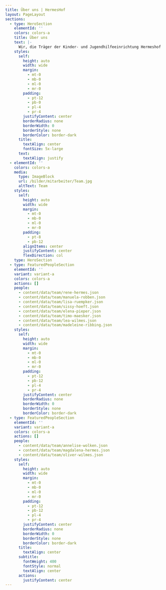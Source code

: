 ```yaml
---
title: Über uns | HermesHof
layout: PageLayout
sections:
  - type: HeroSection
    elementId: ''
    colors: colors-a
    title: Über uns
    text: |-
      Wir, die Träger der Kinder- und Jugendhilfeeinrichtung Hermeshof GmbH & Co. KG sind Manuela Robben (57 Jahre, systemische Beraterin und Therapeutin, praktische Betriebswirtin, Heilerziehungspflegerin) und René Hermes (30 Jahre, Sozialpädagoge B.A., Erzieher). Wir kennen uns aus einem gemeinsamen Arbeitskontext und haben in diesem festgestellt, dass wir ein gut funktionierendes Team darstellen. Die pädagogischen Grundsätze, Werte und Normen sowie das humanistische Menschenbild stimmen überein und sind, neben dem Bedürfnis nach einer neuen beruflichen Veränderung/Herausforderung der Anlass dafür, gemeinsam einen neuen beruflichen Weg einzuschlagen. Wir setzen in unserer Kinder- und Jugendhilfeeinrichtung Hermeshof GmbH & Co. KG unser umfangreiches Erfahrungs- und Fachwissen, gepaart mit unserer Eigenmotivation ein und bieten Kindern/Jugendlichen und jungen Volljährigen die Chance, in einem geschützten Rahmen heranzuwachsen.
    styles:
      self:
        height: auto
        width: wide
        margin:
          - mt-0
          - mb-0
          - ml-0
          - mr-0
        padding:
          - pt-12
          - pb-0
          - pl-4
          - pr-4
        justifyContent: center
        borderRadius: none
        borderWidth: 0
        borderStyle: none
        borderColor: border-dark
      title:
        textAlign: center
        fontSize: 5x-large
      text:
        textAlign: justify
  - elementId: ''
    colors: colors-a
    media:
      type: ImageBlock
      url: /bilder/mitarbeiter/Team.jpg
      altText: Team
    styles:
      self:
        height: auto
        width: wide
        margin:
          - mt-0
          - mb-0
          - ml-0
          - mr-0
        padding:
          - pt-8
          - pb-12
        alignItems: center
        justifyContent: center
        flexDirection: col
    type: HeroSection
  - type: FeaturedPeopleSection
    elementId: ''
    variant: variant-a
    colors: colors-a
    actions: []
    people:
      - content/data/team/rene-hermes.json
      - content/data/team/manuela-robben.json
      - content/data/team/lisa-ruempker.json
      - content/data/team/sissy-hoeft.json
      - content/data/team/elena-pieper.json
      - content/data/team/timo-maesker.json
      - content/data/team/lea-wilmes.json
      - content/data/team/madeleine-ribbing.json
    styles:
      self:
        height: auto
        width: wide
        margin:
          - mt-0
          - mb-0
          - ml-0
          - mr-0
        padding:
          - pt-12
          - pb-12
          - pl-4
          - pr-4
        justifyContent: center
        borderRadius: none
        borderWidth: 0
        borderStyle: none
        borderColor: border-dark
  - type: FeaturedPeopleSection
    elementId: ''
    variant: variant-a
    colors: colors-a
    actions: []
    people:
      - content/data/team/annelise-wolken.json
      - content/data/team/magdalena-hermes.json
      - content/data/team/oliver-wilmes.json
    styles:
      self:
        height: auto
        width: wide
        margin:
          - mt-0
          - mb-0
          - ml-0
          - mr-0
        padding:
          - pt-12
          - pb-12
          - pl-4
          - pr-4
        justifyContent: center
        borderRadius: none
        borderWidth: 0
        borderStyle: none
        borderColor: border-dark
      title:
        textAlign: center
      subtitle:
        fontWeight: 400
        fontStyle: normal
        textAlign: center
      actions:
        justifyContent: center
---
```

